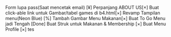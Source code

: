 Form lupa pass(Saat mencetak email) [¥] 
Perpanjang ABOUT US[×] 
Buat click-able link untuk Gambar/tabel games di b4.html[×]
Revamp Tampilan menu(Neon Blue) [%]
Tambah Gambar Menu Makanan[×] 
Buat To Go Menu jadi Tengah [Done] 
Buat Struk untuk Makanan & Membership [×] 
Buat Menu Profile [×] 
tes

